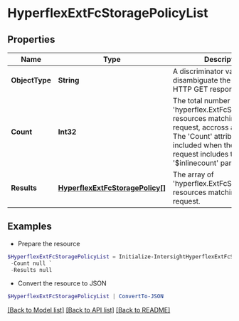 # HyperflexExtFcStoragePolicyList
## Properties

Name | Type | Description | Notes
------------ | ------------- | ------------- | -------------
**ObjectType** | **String** | A discriminator value to disambiguate the schema of a HTTP GET response body. | 
**Count** | **Int32** | The total number of &#39;hyperflex.ExtFcStoragePolicy&#39; resources matching the request, accross all pages. The &#39;Count&#39; attribute is included when the HTTP GET request includes the &#39;$inlinecount&#39; parameter. | [optional] 
**Results** | [**HyperflexExtFcStoragePolicy[]**](HyperflexExtFcStoragePolicy.md) | The array of &#39;hyperflex.ExtFcStoragePolicy&#39; resources matching the request. | [optional] 

## Examples

- Prepare the resource
```powershell
$HyperflexExtFcStoragePolicyList = Initialize-IntersightHyperflexExtFcStoragePolicyList  -ObjectType null `
 -Count null `
 -Results null
```

- Convert the resource to JSON
```powershell
$HyperflexExtFcStoragePolicyList | ConvertTo-JSON
```

[[Back to Model list]](../README.md#documentation-for-models) [[Back to API list]](../README.md#documentation-for-api-endpoints) [[Back to README]](../README.md)

